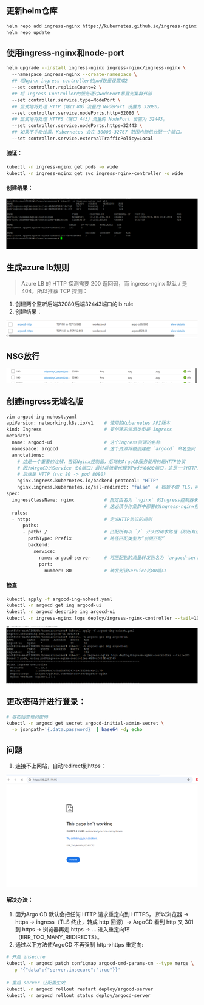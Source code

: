 ## 更新helm仓库
```bash
helm repo add ingress-nginx https://kubernetes.github.io/ingress-nginx
helm repo update
```

## 使用ingress-nginx和node-port
```bash
helm upgrade --install ingress-nginx ingress-nginx/ingress-nginx \ 
  --namespace ingress-nginx --create-namespace \
  ## 将Nginx ingress controller的pod数量设置成2
  --set controller.replicaCount=2 \
  ## 将 Ingress Controller的服务通过NodePort暴露到集群外部
  --set controller.service.type=NodePort \
  ## 显式地将处理 HTTP（端口 80）流量的 NodePort 设置为 ​​32080​​。
  --set controller.service.nodePorts.http=32080 \
  ## 显式地将处理 HTTPS（端口 443）流量的 NodePort 设置为 ​​32443​​。
  --set controller.service.nodePorts.https=32443 \
  ## 如果不手动设置，Kubernetes 会在 30000-32767 范围内随机分配一个端口。
  --set controller.service.externalTrafficPolicy=Local
```
#### 验证：

```bash 
kubectl -n ingress-nginx get pods -o wide
kubectl -n ingress-nginx get svc ingress-nginx-controller -o wide
```
#### 创建结果：

![alt text](image-7.png)

## 生成azure lb规则
> Azure LB 的 HTTP 探测需要 200 返回码，而 ingress-nginx 默认 / 是 404，所以推荐 TCP 探测：
1. 创建两个监听后端32080后端32443端口的lb rule
2. 创建结果：

![alt text](image-8.png)

## NSG放行

![alt text](image-9.png)

## 创建ingress无域名版
```bash
vim argocd-ing-nohost.yaml 
apiVersion: networking.k8s.io/v1    # 使用的Kubernetes API版本
kind: Ingress                       # 要创建的资源类型是 Ingress
metadata:
  name: argocd-ui                   # 这个Ingress资源的名称
  namespace: argocd                 # 这个资源将被创建在 `argocd` 命名空间
  annotations:  
    # 这是一个重要的注解，告诉Nginx控制器，后端的ArgoCD服务使用的是HTTP协议
    # 因为ArgoCD的Service（80端口）最终将流量代理到Pod的8080端口，这是一个HTTP服务
    # 后端是 HTTP（svc 80 -> pod 8080）
    nginx.ingress.kubernetes.io/backend-protocol: "HTTP"
    nginx.ingress.kubernetes.io/ssl-redirect: "false"  # 如暂不做 TLS，可关 80->443 跳转
spec:
  ingressClassName: nginx           # 指定由名为 `nginx` 的Ingress控制器来处理此规则
                                    # 这必须与你集群中部署的ingress-nginx控制器的IngressClass名称一致
  rules:
  - http:                           # 定义HTTP协议的规则
      paths:                        
      - path: /                     # 匹配所有以 `/` 开头的请求路径（即所有请求）
        pathType: Prefix            # 路径匹配类型为“前缀匹配”
        backend:
          service:
            name: argocd-server     # 将匹配到的流量转发到名为 `argocd-server` 的Service
            port:
              number: 80            # 转发到该Service的80端口

```
#### 检查
```bash
kubectl apply -f argocd-ing-nohost.yaml
kubectl -n argocd get ing argocd-ui
kubectl -n argocd describe ing argocd-ui
kubectl -n ingress-nginx logs deploy/ingress-nginx-controller --tail=100
```
![alt text](image-10.png)

## 更改密码并进行登录：
```bash
# 取初始管理员密码
kubectl -n argocd get secret argocd-initial-admin-secret \
  -o jsonpath='{.data.password}' | base64 -d; echo
```
## 问题
1. 连接不上网站，自动redirect到https：

![alt text](image-11.png)

#### 解决办法：
1. 因为Argo CD 默认会把任何 HTTP 请求重定向到 HTTPS， 所以浏览器 → https → ingress（TLS 终止，转成 http 回源）→ ArgoCD 看到 http 又 301 到 https → 浏览器再走 https → … 进入重定向环（ERR_TOO_MANY_REDIRECTS）。
2. 通过以下方法使ArgoCD 不再强制 http→https 重定向:
```bash
# 开启 insecure
kubectl -n argocd patch configmap argocd-cmd-params-cm --type merge \
  -p '{"data":{"server.insecure":"true"}}'

# 重启 server 让配置生效
kubectl -n argocd rollout restart deploy/argocd-server
kubectl -n argocd rollout status deploy/argocd-server
```